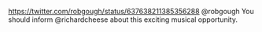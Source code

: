 https://twitter.com/robgough/status/637638211385356288 @robgough You should inform @richardcheese about this exciting musical opportunity.